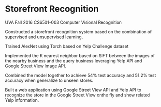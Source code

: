 # Storefront Recognition 
UVA Fall 2016 CS6501-003 Computer Visional Recognition 

Constructed a storefront recognition system based on the combination of supervised and unsupervised learning.

Trained AlexNet using Torch based on Yelp Challenge dataset

Implemented the K nearest neighbor based on SIFT between the images of the nearby business and the query business leveraging Yelp API and Google Street View Image API.

Combined the model together to achieve 54% test accuracy and 51.2% test accuracy when generalize to unseen stores.

Built a web application using Google Street View API and Yelp API to recognize the store in the Google Street View onthe fly and show related Yelp information.
